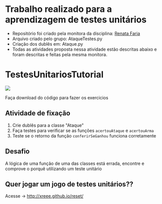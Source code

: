 # Trabalho realizado para a aprendizagem de testes unitários
- Repositório foi criado pela monitora da disciplina: [Renata Faria](https://github.com/xReee/) 
- Arquivo criado pelo grupo: AtaqueTestes.py
- Criação dos dublês em: Ataque.py
- Todas as atividades proposta nessa atividade estão descritas abaixo e foram descritas e feitas pela mesma monitora.

# TestesUnitariosTutorial

![](https://user-images.githubusercontent.com/18575717/111088638-e7315500-8506-11eb-84ae-ac7b3600b245.png)

Faça download do código para fazer os exercicios

## Atividade de fixação
1. Crie dublês para a classe "Ataque"
2. Faça testes para verificar se as funções `acertouAtaque` e `acertouArma`
3. Teste se o retorno da função `conferirSeGanhou` funciona corretamente

## Desafio
A lógica de uma função de uma das classes  está errada, encontre e comprove o porquê utilizando um teste unitário 



## Quer jogar um jogo de testes unitários??
Acesse -> http://xreee.github.io/reset/
